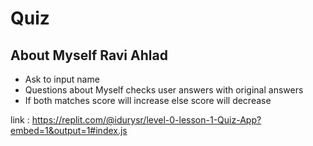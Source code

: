# Quiz

## About Myself Ravi Ahlad

- Ask to input name
- Questions about Myself checks user answers with original answers
- If both matches score will increase else score will decrease

link : https://replit.com/@idurysr/level-0-lesson-1-Quiz-App?embed=1&output=1#index.js
